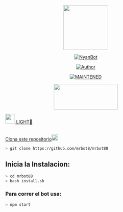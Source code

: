 <p align="center">
<img src="./src/assistant.jpg" width="140" height="140"/>
</p>
<p align="center">
<a href="#"><img title="NyanBot" src="https://img.shields.io/badge/😈mrbot88 | 🔥 LIGHT🔥|🥀-black?colorA=%23ff0000&colorB=%23000000&style=for-the-badge"></a>
</p>
<p align="center">
<a href="https://github.com/Samu330"><img title="Author" src="https://img.shields.io/badge/author-Samu330-green?colorA=%00ff00style=for-the-badge&logo=github"></a>
</p>
<p align="center">
<a href="#"><img title="MAINTENED" src="https://img.shields.io/badge/MAINTENED-YES-blue?colorA=%23ff0000&colorB=%230000ff&style=for-the-badge"</a>
</p>
<p align="center">
<img src="https://www.crackingpro.com/uploads/team_VIP.gif" width="200" height="80"/>
</p>
<img src="https://i.imgur.com/n1zo2wL.gif" width="30" height="30"/> LIGHT🐬
</p>
<br />
    Clona este repositorio</h3><img src="https://raw.githubusercontent.com/othneildrew/Best-README-Template/master/images/logo.png" alt="Logo" width="20" height="20">
  </a>

```bash
> git clone https://github.com/mrbot8/mrbot88
```

## Inicia la Instalacion:

```bash
> cd mrbot88
> bash install.sh
```

### Para correr el bot usa:
```bash
> npm start
```

